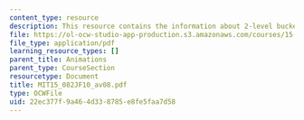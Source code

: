 ```yaml
---
content_type: resource
description: This resource contains the information about 2-level bucket algorithm.
file: https://ol-ocw-studio-app-production.s3.amazonaws.com/courses/15-082j-network-optimization-fall-2010/22ec377f9a464d338785e8fe5faa7d58_MIT15_082JF10_av08.pdf
file_type: application/pdf
learning_resource_types: []
parent_title: Animations
parent_type: CourseSection
resourcetype: Document
title: MIT15_082JF10_av08.pdf
type: OCWFile
uid: 22ec377f-9a46-4d33-8785-e8fe5faa7d58
---
```

